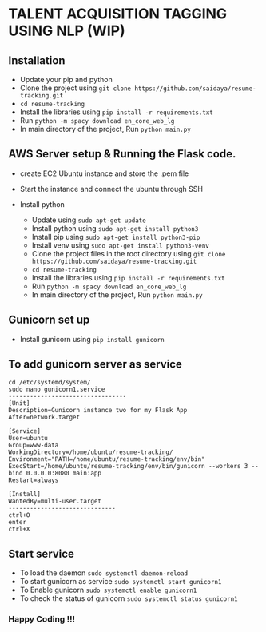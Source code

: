 
# TALENT ACQUISITION TAGGING USING NLP (WIP)

## Installation

- Update your pip and python
- Clone the project using `git clone https://github.com/saidaya/resume-tracking.git`
- `cd resume-tracking`
- Install the libraries using `pip install -r requirements.txt` 
- Run `python -m spacy download en_core_web_lg`
- In main directory of the project, Run `python main.py`


## AWS Server setup & Running the Flask code.

- create EC2 Ubuntu instance and store the .pem file
- Start the instance and connect the ubuntu through SSH
- Install python

  - Update using `sudo apt-get update` 
  - Install python using `sudo apt-get install python3`
  - Install pip using `sudo apt-get install python3-pip`
  - Install venv using `sudo apt-get install python3-venv`
  - Clone the project files in the root directory using `git clone https://github.com/saidaya/resume-tracking.git`
  - `cd resume-tracking`
  - Install the libraries using `pip install -r requirements.txt` 
  - Run `python -m spacy download en_core_web_lg`
  - In main directory of the project, Run `python main.py`


## Gunicorn set up
- Install gunicorn using `pip install gunicorn`

## To add gunicorn server as service

```
cd /etc/systemd/system/
sudo nano gunicorn1.service
---------------------------------
[Unit]
Description=Gunicorn instance two for my Flask App
After=network.target

[Service]
User=ubuntu
Group=www-data
WorkingDirectory=/home/ubuntu/resume-tracking/
Environment="PATH=/home/ubuntu/resume-tracking/env/bin"
ExecStart=/home/ubuntu/resume-tracking/env/bin/gunicorn --workers 3 --bind 0.0.0.0:8080 main:app
Restart=always

[Install]
WantedBy=multi-user.target
------------------------------
ctrl+O
enter
ctrl+X
```

## Start service
- To load the daemon `sudo systemctl daemon-reload`
- To start gunicorn as service `sudo systemctl start gunicorn1`
- To Enable gunicorn `sudo systemctl enable gunicorn1`
- To check the status of gunicorn `sudo systemctl status gunicorn1`
### Happy Coding !!!


